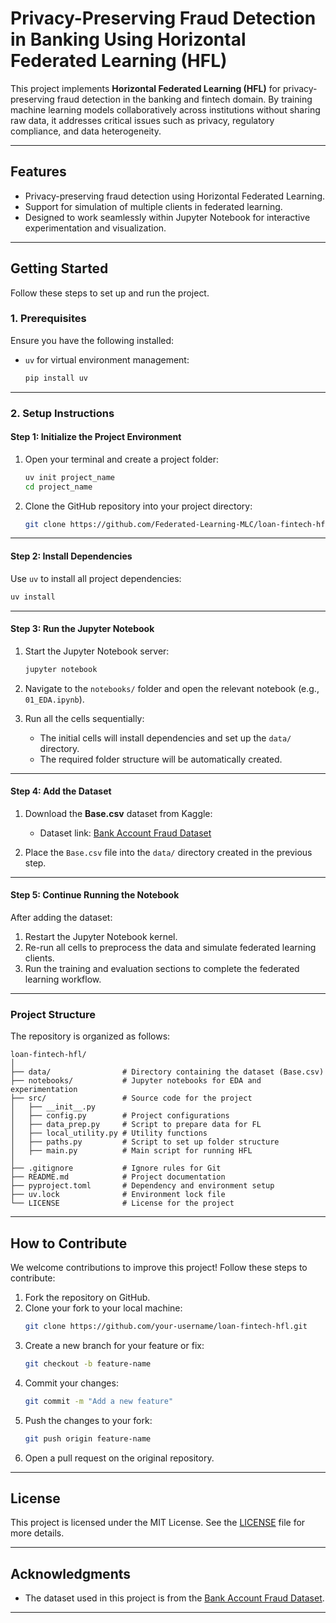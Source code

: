 # **Privacy-Preserving Fraud Detection in Banking Using Horizontal Federated Learning (HFL)**

This project implements **Horizontal Federated Learning (HFL)** for privacy-preserving fraud detection in the banking and fintech domain. By training machine learning models collaboratively across institutions without sharing raw data, it addresses critical issues such as privacy, regulatory compliance, and data heterogeneity.

---

## **Features**
- Privacy-preserving fraud detection using Horizontal Federated Learning.
- Support for simulation of multiple clients in federated learning.
- Designed to work seamlessly within Jupyter Notebook for interactive experimentation and visualization.

---

## **Getting Started**

Follow these steps to set up and run the project.

### **1. Prerequisites**
Ensure you have the following installed:

- `uv` for virtual environment management:
  ```bash
  pip install uv
  ```

---

### **2. Setup Instructions**

#### **Step 1: Initialize the Project Environment**
1. Open your terminal and create a project folder:
   ```bash
   uv init project_name
   cd project_name
   ```

2. Clone the GitHub repository into your project directory:
   ```bash
   git clone https://github.com/Federated-Learning-MLC/loan-fintech-hfl.git .
   ```

---

#### **Step 2: Install Dependencies**
Use `uv` to install all project dependencies:
```bash
uv install
```

---

#### **Step 3: Run the Jupyter Notebook**
1. Start the Jupyter Notebook server:
   ```bash
   jupyter notebook
   ```

2. Navigate to the `notebooks/` folder and open the relevant notebook (e.g., `01_EDA.ipynb`).
3. Run all the cells sequentially:
   - The initial cells will install dependencies and set up the `data/` directory.
   - The required folder structure will be automatically created.

---

#### **Step 4: Add the Dataset**
1. Download the **Base.csv** dataset from Kaggle:
   - Dataset link: [Bank Account Fraud Dataset](https://www.kaggle.com/datasets/sgpjesus/bank-account-fraud-dataset-neurips-2022/data?select=Base.csv)

2. Place the `Base.csv` file into the `data/` directory created in the previous step.

---

#### **Step 5: Continue Running the Notebook**
After adding the dataset:
1. Restart the Jupyter Notebook kernel.
2. Re-run all cells to preprocess the data and simulate federated learning clients.
3. Run the training and evaluation sections to complete the federated learning workflow.

---

### **Project Structure**

The repository is organized as follows:
```
loan-fintech-hfl/
│
├── data/                # Directory containing the dataset (Base.csv)
├── notebooks/           # Jupyter notebooks for EDA and experimentation
├── src/                 # Source code for the project
│   ├── __init__.py
│   ├── config.py        # Project configurations
│   ├── data_prep.py     # Script to prepare data for FL
│   ├── local_utility.py # Utility functions
│   ├── paths.py         # Script to set up folder structure
│   ├── main.py          # Main script for running HFL
│
├── .gitignore           # Ignore rules for Git
├── README.md            # Project documentation
├── pyproject.toml       # Dependency and environment setup
├── uv.lock              # Environment lock file
└── LICENSE              # License for the project
```

---

## **How to Contribute**
We welcome contributions to improve this project! Follow these steps to contribute:
1. Fork the repository on GitHub.
2. Clone your fork to your local machine:
   ```bash
   git clone https://github.com/your-username/loan-fintech-hfl.git
   ```
3. Create a new branch for your feature or fix:
   ```bash
   git checkout -b feature-name
   ```
4. Commit your changes:
   ```bash
   git commit -m "Add a new feature"
   ```
5. Push the changes to your fork:
   ```bash
   git push origin feature-name
   ```
6. Open a pull request on the original repository.

---

## **License**
This project is licensed under the MIT License. See the [LICENSE](LICENSE) file for more details.

---

## **Acknowledgments**
- The dataset used in this project is from the [Bank Account Fraud Dataset](https://www.kaggle.com/datasets/sgpjesus/bank-account-fraud-dataset-neurips-2022).

---